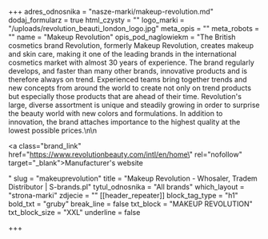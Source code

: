 +++
adres_odnosnika = "nasze-marki/makeup-revolution.md"
dodaj_formularz = true
html_czysty = ""
logo_marki = "/uploads/revolution_beauti_london_logo.jpg"
meta_opis = ""
meta_robots = ""
name = "Makeup Revolution"
opis_pod_naglowiekm = "The British cosmetics brand Revolution, formerly Makeup Revolution, creates makeup and skin care, making it one of the leading brands in the international cosmetics market with almost 30 years of experience. The brand regularly develops, and faster than many other brands, innovative products and is therefore always on trend. Experienced teams bring together trends and new concepts from around the world to create not only on trend products but especially those products that are ahead of their time. Revolution's large, diverse assortment is unique and steadily growing in order to surprise the beauty world with new colors and formulations. In addition to innovation, the brand attaches importance to the highest quality at the lowest possible prices.\n\n    <p><a class=\"brand_link\" href=\"https://www.revolutionbeauty.com/intl/en/home\" rel=\"nofollow\" target=\"_blank\">Manufacturer's website</a></p>"
slug = "makeuprevolution"
title = "Makeup Revolution - Whosaler, Tradem Distributor | S-brands.pl"
tytul_odnosnika = "All brands"
which_layout = "strona-marki"
zdjecie = ""
[[header_repeater]]
block_tag_type = "h1"
bold_txt = "gruby"
break_line = false
txt_block = "MAKEUP REVOLUTION"
txt_block_size = "XXL"
underline = false

+++
